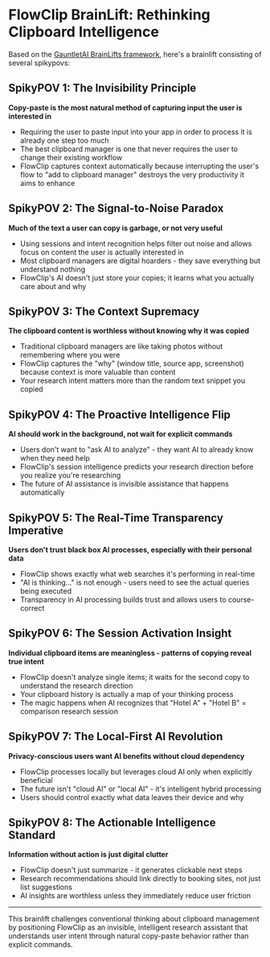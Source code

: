 # FlowClip BrainLift: Rethinking Clipboard Intelligence

Based on the [GauntletAI BrainLifts framework](https://docs.google.com/presentation/d/1yymGU_qJihs44yTqJot0g4zhULFaoDEJJR6q5xTCOw0/edit?slide=id.g3237689c04e_0_526#slide=id.g3237689c04e_0_526), here's a brainlift consisting of several spikypovs:

## SpikyPOV 1: The Invisibility Principle
**Copy-paste is the most natural method of capturing input the user is interested in**
- Requiring the user to paste input into your app in order to process it is already one step too much
- The best clipboard manager is one that never requires the user to change their existing workflow
- FlowClip captures context automatically because interrupting the user's flow to "add to clipboard manager" destroys the very productivity it aims to enhance

## SpikyPOV 2: The Signal-to-Noise Paradox
**Much of the text a user can copy is garbage, or not very useful**
- Using sessions and intent recognition helps filter out noise and allows focus on content the user is actually interested in
- Most clipboard managers are digital hoarders - they save everything but understand nothing
- FlowClip's AI doesn't just store your copies; it learns what you actually care about and why

## SpikyPOV 3: The Context Supremacy
**The clipboard content is worthless without knowing why it was copied**
- Traditional clipboard managers are like taking photos without remembering where you were
- FlowClip captures the "why" (window title, source app, screenshot) because context is more valuable than content
- Your research intent matters more than the random text snippet you copied

## SpikyPOV 4: The Proactive Intelligence Flip
**AI should work in the background, not wait for explicit commands**
- Users don't want to "ask AI to analyze" - they want AI to already know when they need help
- FlowClip's session intelligence predicts your research direction before you realize you're researching
- The future of AI assistance is invisible assistance that happens automatically

## SpikyPOV 5: The Real-Time Transparency Imperative
**Users don't trust black box AI processes, especially with their personal data**
- FlowClip shows exactly what web searches it's performing in real-time
- "AI is thinking..." is not enough - users need to see the actual queries being executed
- Transparency in AI processing builds trust and allows users to course-correct

## SpikyPOV 6: The Session Activation Insight
**Individual clipboard items are meaningless - patterns of copying reveal true intent**
- FlowClip doesn't analyze single items; it waits for the second copy to understand the research direction
- Your clipboard history is actually a map of your thinking process
- The magic happens when AI recognizes that "Hotel A" + "Hotel B" = comparison research session

## SpikyPOV 7: The Local-First AI Revolution
**Privacy-conscious users want AI benefits without cloud dependency**
- FlowClip processes locally but leverages cloud AI only when explicitly beneficial
- The future isn't "cloud AI" or "local AI" - it's intelligent hybrid processing
- Users should control exactly what data leaves their device and why

## SpikyPOV 8: The Actionable Intelligence Standard
**Information without action is just digital clutter**
- FlowClip doesn't just summarize - it generates clickable next steps
- Research recommendations should link directly to booking sites, not just list suggestions
- AI insights are worthless unless they immediately reduce user friction

---

This brainlift challenges conventional thinking about clipboard management by positioning FlowClip as an invisible, intelligent research assistant that understands user intent through natural copy-paste behavior rather than explicit commands. 